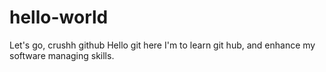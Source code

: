 # hello-world
Let's go, crushh github
Hello git here I'm to learn git hub, and enhance my software managing skills.
